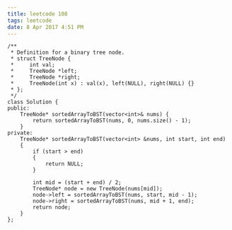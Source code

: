 ```yaml
---
title: leetcode 108
tags: leetcode
date: 8 Apr 2017 4:51 PM
---
```

	/**
	 * Definition for a binary tree node.
	 * struct TreeNode {
	 *     int val;
	 *     TreeNode *left;
	 *     TreeNode *right;
	 *     TreeNode(int x) : val(x), left(NULL), right(NULL) {}
	 * };
	 */
	class Solution {
	public:
	    TreeNode* sortedArrayToBST(vector<int>& nums) {
	        return sortedArrayToBST(nums, 0, nums.size() - 1);
	    }
	private:
	    TreeNode* sortedArrayToBST(vector<int> &nums, int start, int end)
	    {
	        if (start > end)
	        {
	            return NULL;
	        }
	
	        int mid = (start + end) / 2;
	        TreeNode* node = new TreeNode(nums[mid]);
	        node->left = sortedArrayToBST(nums, start, mid - 1);
	        node->right = sortedArrayToBST(nums, mid + 1, end);
	        return node;
	    }
	};
